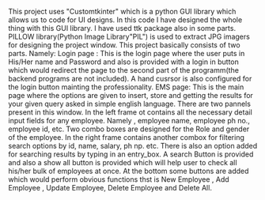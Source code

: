 This project uses "Customtkinter" which is a python GUI library which allows us to code for UI designs. In this code I have designed the whole thing with this GUI library. I have used ttk package also in some parts. PILLOW library(Python Image Library"PIL") is used to extract JPG imagers for designing the project window. This project basically consists of two parts. Namely:
Login page : This is the login page where the user puts in His/Her name and Password and also is provided with a login in button which would redirect the page to the second part of the programm(the backend programs are not included). A hand cusrsor is also configured for the login button mainting the professionality.
EMS page: This is the main page where the options are given to insert, store and getting the results for your given query asked in simple english language. There are two pannels present in this window. In the left frame ot contains all the necessary detail input fields for any employee. Namely , employee name, employee ph no., employee id, etc. Two combo boxes are designed for the Role and gender of the employee.
In the right frame contains another combox for filtering search options by id, name, salary, ph np. etc. There is also an option added for searching results by typing in an entry_box. A search Button is provided and also a show all button is provided which will help user to check all his/her bulk of employees at once. At the bottom some buttons are added which would perform obvious functions thst is New Employee , Add Employee , Update Employee, Delete Employee and Delete All.
